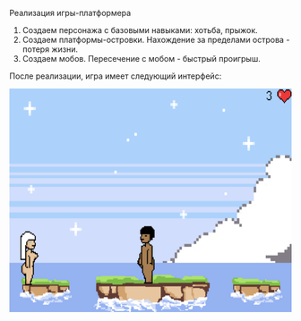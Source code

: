 Реализация игры-платформера

1. Создаем персонажа с базовыми навыками: хотьба, прыжок.
2. Создаем платформы-островки. Нахождение за пределами острова - потеря жизни.
3. Создаем мобов. Пересечение с мобом - быстрый проигрыш. 

После реализации, игра имеет следующий интерфейс:
<p align="center">
  <img width="600" height="400" src="https://github.com/chuania/Platformer_game/blob/main/png/game.png">
</p>